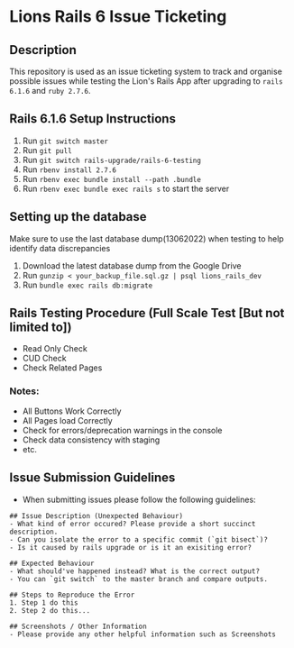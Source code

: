 # Lions Rails 6 Issue Ticketing

## Description
This repository is used as an issue ticketing system to track and organise possible issues while testing the Lion's Rails App after upgrading to `rails 6.1.6` and `ruby 2.7.6`.

## Rails 6.1.6 Setup Instructions 
1. Run `git switch master`
2. Run `git pull`
3. Run `git switch rails-upgrade/rails-6-testing`
4. Run `rbenv install 2.7.6`
5. Run `rbenv exec bundle install --path .bundle`
6. Run `rbenv exec bundle exec rails s` to start the server

## Setting up the database
Make sure to use the last database dump(13062022) when testing to help identify data discrepancies
1. Download the latest database dump from the Google Drive
2. Run `gunzip < your_backup_file.sql.gz | psql lions_rails_dev`
3. Run `bundle exec rails db:migrate`

## Rails Testing Procedure (Full Scale Test [But not limited to])
- Read Only Check
- CUD Check
- Check Related Pages
### Notes:
- All Buttons Work Correctly
- All Pages load Correctly
- Check for errors/deprecation warnings in the console
- Check data consistency with staging
- etc.

## Issue Submission Guidelines
- When submitting issues please follow the following guidelines:
```
## Issue Description (Unexpected Behaviour)
- What kind of error occured? Please provide a short succinct description.
- Can you isolate the error to a specific commit (`git bisect`)? 
- Is it caused by rails upgrade or is it an exisiting error?

## Expected Behaviour
- What should've happened instead? What is the correct output? 
- You can `git switch` to the master branch and compare outputs.

## Steps to Reproduce the Error
1. Step 1 do this
2. Step 2 do this...

## Screenshots / Other Information
- Please provide any other helpful information such as Screenshots
```
